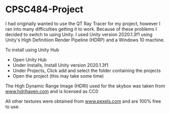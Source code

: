 # CPSC484-Project

I had originally wanted to use the QT Ray Tracer for my project, however I ran into many difficulties getting it to work. 
Because of these problems I decided to switch to using Unity. I used Unity version 2020.1.3f1 using Unity's High Definitiion 
Render Pipeline (HDRP) and a Windows 10 machine.

To install using Unity Hub
  - Open Unity Hub
  - Under Installs, Install Unity version 2020.1.3f1
  - Under Projects, Click add and select the folder containing the projects
  - Open the project (this may take some time)
  
The High Dynamic Range Image (HDRI) used for the skybox was taken from www.hdrihaven.com and is licensed as CC0

All other textures were obtained from www.pexels.com and are 100% free to use.
